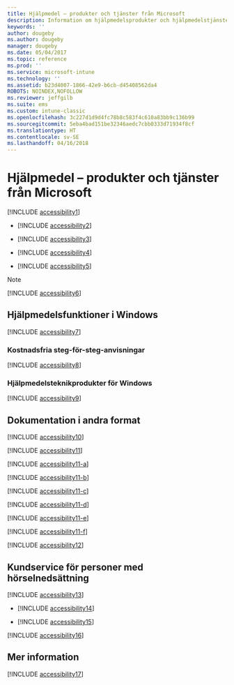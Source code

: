 ```yaml
---
title: Hjälpmedel – produkter och tjänster från Microsoft
description: Information om hjälpmedelsprodukter och hjälpmedelstjänster från Microsoft.
keywords: ''
author: dougeby
ms.author: dougeby
manager: dougeby
ms.date: 05/04/2017
ms.topic: reference
ms.prod: ''
ms.service: microsoft-intune
ms.technology: ''
ms.assetid: b23d4007-1866-42e9-b6cb-d45408562da4
ROBOTS: NOINDEX,NOFOLLOW
ms.reviewer: jeffgilb
ms.suite: ems
ms.custom: intune-classic
ms.openlocfilehash: 3c227d1d9d4fc78b8c583f4c610a83bb9c136b99
ms.sourcegitcommit: 5eba4bad151be32346aedc7cbb0333d71934f8cf
ms.translationtype: HT
ms.contentlocale: sv-SE
ms.lasthandoff: 04/16/2018
---
```

# <a name="accessibility-products-and-services-from-microsoft"></a>Hjälpmedel – produkter och tjänster från Microsoft
[!INCLUDE [accessibility1](./includes/accessibility1_md.md)]

- [!INCLUDE [accessibility2](./includes/accessibility2_md.md)]


- [!INCLUDE [accessibility3](./includes/accessibility3_md.md)]


- [!INCLUDE [accessibility4](./includes/accessibility4_md.md)]


- [!INCLUDE [accessibility5](./includes/accessibility5_md.md)]

> [!NOTE]
> [!INCLUDE [accessibility6](./includes/accessibility6_md.md)]

## <a name="accessibility-features-of-windows"></a>Hjälpmedelsfunktioner i Windows
[!INCLUDE [accessibility7](./includes/accessibility7_md.md)]

### <a name="free-step-by-step-tutorials"></a>Kostnadsfria steg-för-steg-anvisningar
[!INCLUDE [accessibility8](./includes/accessibility8_md.md)]

### <a name="assistive-technology-products-for-windows"></a>Hjälpmedelsteknikprodukter för Windows
[!INCLUDE [accessibility9](./includes/accessibility9_md.md)]

## <a name="documentation-in-alternative-formats"></a>Dokumentation i andra format
[!INCLUDE [accessibility10](./includes/accessibility10_md.md)]

[!INCLUDE [accessibility11](./includes/accessibility11_md.md)]

[!INCLUDE [accessibility11-a](./includes/accessibility11-a_md.md)]

[!INCLUDE [accessibility11-b](./includes/accessibility11-b_md.md)]

[!INCLUDE [accessibility11-c](./includes/accessibility11-c_md.md)]

[!INCLUDE [accessibility11-d](./includes/accessibility11-d_md.md)]

[!INCLUDE [accessibility11-e](./includes/accessibility11-e_md.md)]

[!INCLUDE [accessibility11-f](./includes/accessibility11-f_md.md)]

[!INCLUDE [accessibility12](./includes/accessibility12_md.md)]

## <a name="customer-service-for-people-with-hearing-impairments"></a>Kundservice för personer med hörselnedsättning
[!INCLUDE [accessibility13](./includes/accessibility13_md.md)]

- [!INCLUDE [accessibility14](./includes/accessibility14_md.md)]


- [!INCLUDE [accessibility15](./includes/accessibility15_md.md)]

[!INCLUDE [accessibility16](./includes/accessibility16_md.md)]

## <a name="for-more-information"></a>Mer information
[!INCLUDE [accessibility17](./includes/accessibility17_md.md)]

